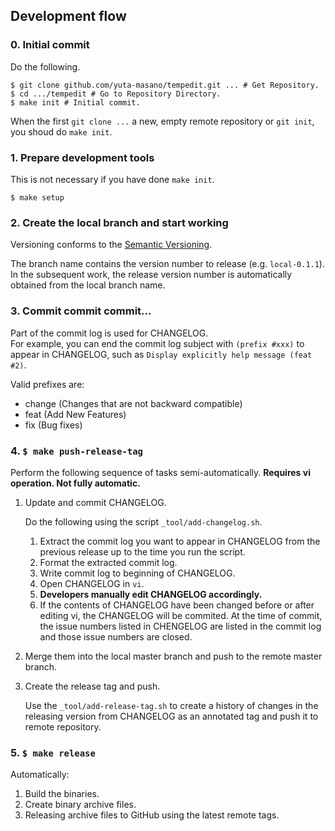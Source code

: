 ## Development flow

### 0. Initial commit

Do the following.

```
$ git clone github.com/yuta-masano/tempedit.git ... # Get Repository.
$ cd .../tempedit # Go to Repository Directory.
$ make init # Initial commit.
```

When the first `git clone ...` a new, empty remote repository or `git init`, you shoud do `make init`.

### 1. Prepare development tools

This is not necessary if you have done `make init`.

```
$ make setup
```

### 2. Create the local branch and start working

Versioning conforms to the [Semantic Versioning](http://semver.org/).

The branch name contains the version number to release (e.g. `local-0.1.1`).  
In the subsequent work, the release version number is automatically obtained from the local branch name.

### 3. Commit commit commit...

Part of the commit log is used for CHANGELOG.  
For example, you can end the commit log subject with `(prefix #xxx)` to appear in CHANGELOG, such as `Display explicitly help message (feat #2)`.

Valid prefixes are:
- change (Changes that are not backward compatible)
- feat (Add New Features)
- fix (Bug fixes)

### 4. `$ make push-release-tag`

Perform the following sequence of tasks semi-automatically. **Requires vi operation. Not fully automatic.**

1. Update and commit CHANGELOG.

   Do the following using the script `_tool/add-changelog.sh`.

   1. Extract the commit log you want to appear in CHANGELOG from the previous release up to the time you run the script.
   2. Format the extracted commit log.
   3. Write commit log to beginning of CHANGELOG.
   4. Open CHANGELOG in `vi`.
   5. **Developers manually edit CHANGELOG accordingly.**
   6. If the contents of CHANGELOG have been changed before or after editing vi, the CHANGELOG will be commited.
      At the time of commit, the issue numbers listed in CHENGELOG are listed in the commit log and those issue numbers are closed.

2. Merge them into the local master branch and push to the remote master branch.


3. Create the release tag and push.

   Use the `_tool/add-release-tag.sh` to create a history of changes in the releasing version from CHANGELOG as an annotated tag and push it to remote repository.

### 5. `$ make release`

Automatically:
1. Build the binaries.
2. Create binary archive files.
3. Releasing archive files to GitHub using the latest remote tags.
